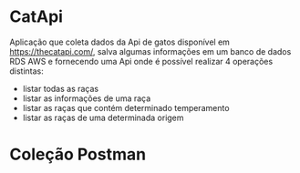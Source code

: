 # CatApi
Aplicação que coleta dados da Api de gatos disponível em https://thecatapi.com/, salva algumas informações em um banco de dados RDS AWS e fornecendo uma Api onde é possível realizar 4 operações distintas:
- listar todas as raças
- listar as informações de uma raça 
- listar as raças que contém determinado temperamento
- listar as raças de uma determinada origem 

# Coleção Postman
